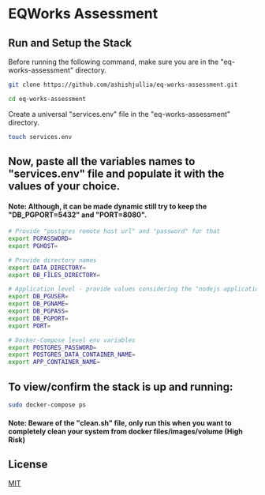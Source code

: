 # EQWorks Assessment

## Run and Setup the Stack

Before running the following command, make sure you are in the "eq-works-assessment" directory.

```bash
git clone https://github.com/ashishjullia/eq-works-assessment.git
```
```bash
cd eq-works-assessment
````
Create a universal "services.env" file in the "eq-works-assessment" directory.

```bash
touch services.env
```

## Now, paste all the variables names to "services.env" file and populate it with the values of your choice.
#### Note: Although, it can be made dynamic still try to keep the "DB_PGPORT=5432" and "PORT=8080".

```bash
# Provide "postgres remote host url" and "password" for that
export PGPASSWORD=
export PGHOST=

# Provide directory names
export DATA_DIRECTORY=
export DB_FILES_DIRECTORY=

# Application level - provide values considering the "nodejs application".
export DB_PGUSER=
export DB_PGNAME=
export DB_PGPASS=
export DB_PGPORT=
export PORT=

# Docker-Compose level env variables
export POSTGRES_PASSWORD=
export POSTGRES_DATA_CONTAINER_NAME=
export APP_CONTAINER_NAME=
```

## To view/confirm the stack is up and running:
```bash
sudo docker-compose ps
```

#### Note: Beware of the "clean.sh" file, only run this when you want to completely clean your system from docker files/images/volume (High Risk)

## License
[MIT](https://choosealicense.com/licenses/mit/)
